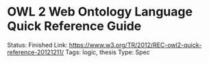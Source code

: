 # OWL 2 Web Ontology Language Quick Reference Guide

Status: Finished
Link: https://www.w3.org/TR/2012/REC-owl2-quick-reference-20121211/
Tags: logic, thesis
Type: Spec

